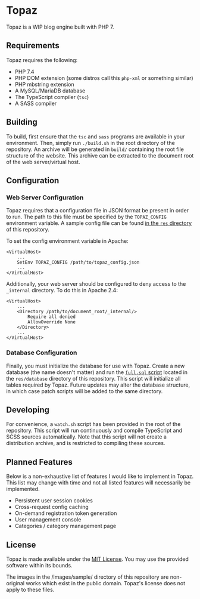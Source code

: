 # Topaz

Topaz is a WIP blog engine built with PHP 7.

## Requirements

Topaz requires the following:

- PHP 7.4
- PHP DOM extension (some distros call this `php-xml` or something similar)
- PHP mbstring extension
- A MySQL/MariaDB database
- The TypeScript compiler (`tsc`)
- A SASS compiler

## Building

To build, first ensure that the `tsc` and `sass` programs are available in your environment. Then, simply run
`./build.sh` in the root directory of the repository. An archive will be generated in `build/` containing the root file
structure of the website. This archive can be extracted to the document root of the web server/virtual host.

## Configuration

### Web Server Configuration

Topaz requires that a configuration file in JSON format be present in order to run. The path to this file must be
specified by the `TOPAZ_CONFIG` environment variable. A sample config file can be found
[in the `res` directory](./res/topaz_config.json) of this repository.

To set the config environment variable in Apache:

```
<VirtualHost>
    ...
    SetEnv TOPAZ_CONFIG /path/to/topaz_config.json
    ...
</VirtualHost>
```

Additionally, your web server should be configured to deny access to the `_internal` directory. To do this in Apache
2.4:

```
<VirtualHost>
    ...
    <Directory /path/to/document_root/_internal/>
        Require all denied
        AllowOverride None
    </Directory>
    ...
</VirtualHost>
```

### Database Configuration

Finally, you must initialize the database for use with Topaz. Create a new database (the name doesn't matter) and run
the [`full.sql` script](./res/database/full.sql) located in the `res/database` directory of this repository. This script
will initialize all tables required by Topaz. Future updates may alter the database structure, in which case patch
scripts will be added to the same directory.

## Developing

For convenience, a `watch.sh` script has been provided in the root of the repository. This script will run continuously
and compile TypeScript and SCSS sources automatically. Note that this script will not create a distribution archive, and
is restricted to compiling these sources.

## Planned Features

Below is a non-exhaustive list of features I would like to implement in Topaz. This list may change with time and not
all listed features will necessarily be implemented.

- Persistent user session cookies
- Cross-request config caching
- On-demand registration token generation
- User management console
- Categories / category management page

## License

Topaz is made available under the [MIT License](./LICENSE). You may use the provided software within its bounds.

The images in the /images/sample/ directory of this repository are non-original works which exist in the public domain. Topaz's license does not apply to these files.
